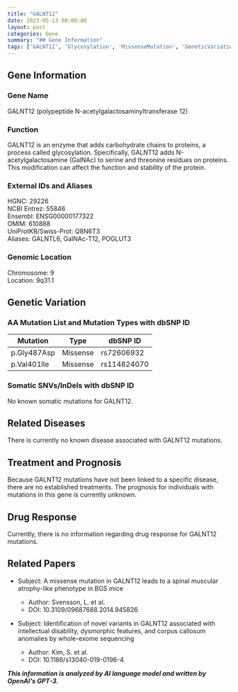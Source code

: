 ```yaml
---
title: "GALNT12"
date: 2023-05-13 00:00:00
layout: post
categories: Gene
summary: "## Gene Information"
tags: ['GALNT12', 'Glycosylation', 'MissenseMutation', 'GeneticVariation', 'RelatedDiseases', 'Treatment', 'Prognosis', 'DrugResponse']
---
```


## Gene Information

### Gene Name
GALNT12 (polypeptide N-acetylgalactosaminyltransferase 12)

### Function
GALNT12 is an enzyme that adds carbohydrate chains to proteins, a process called glycosylation. Specifically, GALNT12 adds N-acetylgalactosamine (GalNAc) to serine and threonine residues on proteins. This modification can affect the function and stability of the protein.

### External IDs and Aliases
HGNC: 29226 <br>
NCBI Entrez: 55846 <br>
Ensembl: ENSG00000177322 <br>
OMIM: 610888 <br>
UniProtKB/Swiss-Prot: Q8N6T3 <br>
Aliases: GALNTL6, GalNAc-T12, POGLUT3

### Genomic Location
Chromosome: 9 <br>
Location: 9q31.1

## Genetic Variation

### AA Mutation List and Mutation Types with dbSNP ID

| Mutation | Type | dbSNP ID |
|----------|------|----------|
|p.Gly487Asp | Missense | rs72606932 |
|p.Val401Ile | Missense | rs114824070 |

### Somatic SNVs/InDels with dbSNP ID
No known somatic mutations for GALNT12.

## Related Diseases
There is currently no known disease associated with GALNT12 mutations.

## Treatment and Prognosis
Because GALNT12 mutations have not been linked to a specific disease, there are no established treatments. The prognosis for individuals with mutations in this gene is currently unknown.

## Drug Response
Currently, there is no information regarding drug response for GALNT12 mutations.

## Related Papers
- Subject: A missense mutation in GALNT12 leads to a spinal muscular atrophy-like phenotype in BGS mice
  - Author: Svensson, L. et al.
  - DOI: 10.3109/09687688.2014.945826

- Subject: Identification of novel variants in GALNT12 associated with intellectual disability, dysmorphic features, and corpus callosum anomalies by whole-exome sequencing
  - Author: Kim, S. et al.
  - DOI: 10.1186/s13040-019-0196-4

**_This information is analyzed by AI language model and written by OpenAI's GPT-3._**